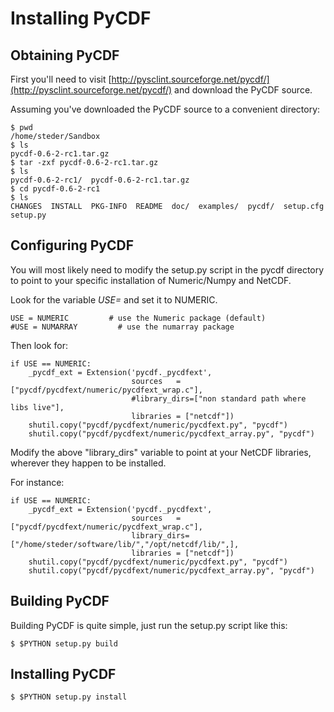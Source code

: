 # Installing PyCDF #

## Obtaining PyCDF ##

First you'll need to visit [http://pysclint.sourceforge.net/pycdf/](http://pysclint.sourceforge.net/pycdf/) and download the PyCDF source.

Assuming you've downloaded the PyCDF source to a convenient directory:
```
$ pwd      
/home/steder/Sandbox
$ ls
pycdf-0.6-2-rc1.tar.gz
$ tar -zxf pycdf-0.6-2-rc1.tar.gz 
$ ls
pycdf-0.6-2-rc1/  pycdf-0.6-2-rc1.tar.gz
$ cd pycdf-0.6-2-rc1
$ ls
CHANGES  INSTALL  PKG-INFO  README  doc/  examples/  pycdf/  setup.cfg  setup.py
```

## Configuring PyCDF ##

You will most likely need to modify the setup.py script in the pycdf directory to point to your specific installation of Numeric/Numpy and NetCDF.

Look for the variable _USE=_ and set it to NUMERIC.
```
USE = NUMERIC         # use the Numeric package (default)                                       
#USE = NUMARRAY         # use the numarray package       
```

Then look for:
```
if USE == NUMERIC:
    _pycdf_ext = Extension('pycdf._pycdfext',
                           sources   = ["pycdf/pycdfext/numeric/pycdfext_wrap.c"],
                           #library_dirs=["non standard path where libs live"],                 
                           libraries = ["netcdf"])
    shutil.copy("pycdf/pycdfext/numeric/pycdfext.py", "pycdf")
    shutil.copy("pycdf/pycdfext/numeric/pycdfext_array.py", "pycdf")
```

Modify the above "library\_dirs" variable to point at your NetCDF libraries, wherever they happen to be installed.

For instance:

```
if USE == NUMERIC:
    _pycdf_ext = Extension('pycdf._pycdfext',
                           sources   = ["pycdf/pycdfext/numeric/pycdfext_wrap.c"],
                           library_dirs=["/home/steder/software/lib/","/opt/netcdf/lib/",],                 
                           libraries = ["netcdf"])
    shutil.copy("pycdf/pycdfext/numeric/pycdfext.py", "pycdf")
    shutil.copy("pycdf/pycdfext/numeric/pycdfext_array.py", "pycdf")
```

## Building PyCDF ##
Building PyCDF is quite simple, just run the setup.py script like this:
```
$ $PYTHON setup.py build
```

## Installing PyCDF ##

```
$ $PYTHON setup.py install
```
